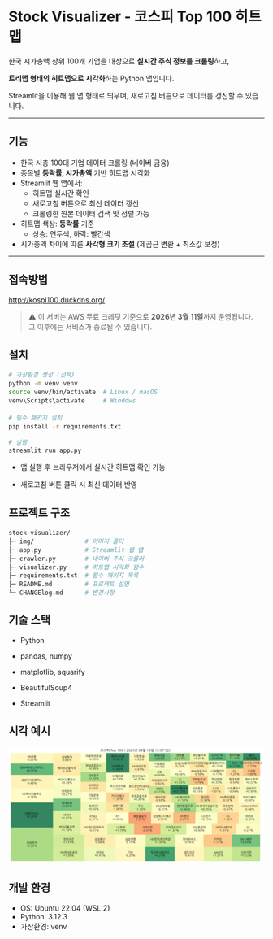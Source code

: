 # Stock Visualizer - 코스피 Top 100 히트맵

한국 시가총액 상위 100개 기업을 대상으로 **실시간 주식 정보를 크롤링**하고, 

**트리맵 형태의 히트맵으로 시각화**하는 Python 앱입니다.

Streamlit을 이용해 웹 앱 형태로 띄우며, 새로고침 버튼으로 데이터를 갱신할 수 있습니다.

---

## 기능

- 한국 시총 100대 기업 데이터 크롤링 (네이버 금융)
- 종목별 **등락률, 시가총액** 기반 히트맵 시각화
- Streamlit 웹 앱에서:
  - 히트맵 실시간 확인
  - 새로고침 버튼으로 최신 데이터 갱신
  - 크롤링한 원본 데이터 검색 및 정렬 가능
- 히트맵 색상: **등락률** 기준  
  - 상승: 연두색, 하락: 빨간색
- 시가총액 차이에 따른 **사각형 크기 조절** (제곱근 변환 + 최소값 보정)

---

## 접속방법
http://kospi100.duckdns.org/

> ⚠️ 이 서버는 AWS 무료 크레딧 기준으로 **2026년 3월 11일**까지 운영됩니다.  
> 그 이후에는 서비스가 종료될 수 있습니다.


## 설치

```bash
# 가상환경 생성 (선택)
python -m venv venv
source venv/bin/activate  # Linux / macOS
venv\Scripts\activate     # Windows

# 필수 패키지 설치
pip install -r requirements.txt
```

```bash
# 실행
streamlit run app.py
```
- 앱 실행 후 브라우저에서 실시간 히트맵 확인 가능

- 새로고침 버튼 클릭 시 최신 데이터 반영

## 프로젝트 구조
```bash
stock-visualizer/
├─ img/              # 이미지 폴더
├─ app.py            # Streamlit 웹 앱
├─ crawler.py        # 네이버 주식 크롤러
├─ visualizer.py     # 히트맵 시각화 함수
├─ requirements.txt  # 필수 패키지 목록
├─ README.md         # 프로젝트 설명
└─ CHANGElog.md      # 변경사항
```
## 기술 스택

- Python

- pandas, numpy

- matplotlib, squarify

- BeautifulSoup4

- Streamlit

## 시각 예시
![alt text](img/sample.png)

## 개발 환경
- OS: Ubuntu 22.04 (WSL 2)
- Python: 3.12.3
- 가상환경: venv

